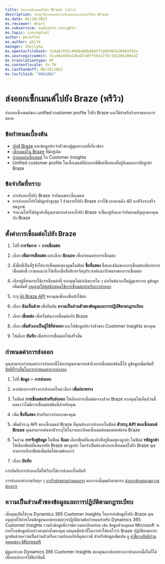 ```yaml
---
title: ส่งออกเซ็กเมนต์ไปยัง Braze (พรีวิว)
description: เรียนรู้วิธีกำหนดค่าการเชื่อมต่อและส่งออกไปยัง Braze
ms.date: 06/29/2022
ms.reviewer: mhart
ms.subservice: audience-insights
ms.topic: conceptual
author: pkieffer
ms.author: philk
manager: shellyha
ms.openlocfilehash: 314a61f82c4040a8dbd6dff1dd5d92e20464f82a
ms.sourcegitcommit: dca46afb9e23ba87a0ff59a1776c1d139e209a32
ms.translationtype: HT
ms.contentlocale: th-TH
ms.lasthandoff: 06/29/2022
ms.locfileid: "9081882"
---
```

# <a name="export-segments-to-braze-preview"></a>ส่งออกเซ็กเมนต์ไปยัง Braze (พรีวิว)

ส่งออกเซ็กเมนต์ของ unified customer profile ไปยัง Braze และใช้สำหรับกิจกรรมทางการตลาด

## <a name="prerequisites"></a>ข้อกำหนดเบื้องต้น

- [บัญชี Braze](https://www.braze.com/) และข้อมูลประจำตัวของผู้ดูแลระบบที่เกี่ยวข้อง
- [เซ็กเมนต์ใน Braze](https://www.braze.com/docs/user_guide/engagement_tools/segments/creating_a_segment/) ที่มีอยู่เดิม
- [กำหนดค่าเซ็กเมนต์](segments.md) ใน Customer Insights
- Unified customer profile ในเซ็กเมนต์ที่ส่งออกมีฟิลด์ที่แสดงที่อยู่อีเมลและรหัสลูกค้า Braze

## <a name="known-limitations"></a>ข้อจำกัดที่ทราบ

- การส่งออกไปยัง Braze จำกัดเฉพาะเซ็กเมนต์
- การส่งออกโปรไฟล์ลูกค้าสูงสุด 1 ล้านรายไปยัง Braze อาจใช้เวลานานถึง 40 นาทีจึงจะเสร็จสมบูรณ์
- จำนวนโปรไฟล์ลูกค้าที่คุณสามารถส่งออกไปยัง Braze จะขึ้นอยู่กับและจำกัดตามสัญญาของคุณกับ Braze

## <a name="set-up-connection-to-braze"></a>ตั้งค่าการเชื่อมต่อไปยัง Braze

1. ไปที่ **การจัดการ** > **การเชื่อมต่อ**

1. เลือก **เพิ่มการเชื่อมต่อ** และเลือก **Braze** เพื่อกำหนดค่าการเชื่อมต่อ

1. ตั้งชื่อที่เป็นที่รู้จักให้การเชื่อมต่อของคุณในฟิลด์ **ชื่อที่แสดง** ชื่อและชนิดของการเชื่อมต่ออธิบายการเชื่อมต่อนี้ เราขอแนะนำให้เลือกชื่อที่อธิบายวัตถุประสงค์และเป้าหมายของการเชื่อมต่อ

1. เลือกผู้ที่สามารถใช้การเชื่อมต่อนี้ หากคุณไม่ดำเนินการใด ๆ ค่าเริ่มต้นจะเป็นผู้ดูแลระบบ ดูข้อมูลเพิ่มเติมที่ [อนุญาตให้ผู้สนับสนุนใช้การเชื่อมต่อสำหรับการส่งออก](connections.md#allow-contributors-to-use-a-connection-for-exports)

1. ระบุ [คีย์ Braze API](https://www.braze.com/docs/api/basics/) ของคุณเพื่อลงชื่อเข้าใช้ต่อ

1. เลือก **ฉันเห็นด้วย** เพื่อยืนยัน **ความเป็นส่วนตัวของข้อมูลและการปฏิบัติตามกฎระเบียบ**

1. เลือก **เชื่อมต่อ** เพื่อเริ่มต้นการเชื่อมต่อกับ Braze

1. เลือก **เพิ่มตัวเองเป็นผู้ใช้ที่ส่งออก** และให้ข้อมูลประจำตัวของ Customer Insights ของคุณ

1. ให้เลือก **บันทึก** เพื่อทำการเชื่อมต่อให้เสร็จสิ้น

## <a name="configure-an-export"></a>กำหนดค่าการส่งออก

คุณสามารถกำหนดค่าการส่งออกนี้ได้หากคุณสามารถเข้าถึงการเชื่อมต่อชนิดนี้ได้ ดูข้อมูลเพิ่มเติมที่ [สิทธิ์ที่จำเป็นในการกำหนดค่าการส่งออก](export-destinations.md#set-up-a-new-export)

1. ไปที่ **ข้อมูล** > **การส่งออก**

1. หากต้องการสร้างการส่งออกใหม่ เลือก **เพิ่มปลายทาง**

1. ในฟิลด์ **การเชื่อมต่อสำหรับส่งออก** ให้เลือกการเชื่อมต่อจากส่วน Braze หากคุณไม่เห็นส่วนนี้ แสดงว่าไม่มีการเชื่อมต่อชนิดนี้สำหรับคุณ  

1. เพิ่ม **ชื่อที่แสดง** สำหรับการส่งออกของคุณ

1. เพิ่มตัวระบุ API ของเซ็กเมนต์ Braze ที่คุณต้องการส่งออกในฟิลด์ **ตัวระบุ API ของเซ็กเมนต์ Braze** คุณสามารถค้นหาตัวระบุได้ในรายละเอียดเซ็กเมนต์บนแพลตฟอร์ม Braze

1. ในส่วน **การจับคู่ข้อมูล** ในฟิลด์ **อีเมล** เลือกฟิลด์ที่แสดงถึงที่อยู่อีเมลของลูกค้า ในฟิลด์ **รหัสลูกค้า** ให้เลือกฟิลด์ที่แสดงรหัส Braze ของลูกค้า โดยจำเป็นต้องส่งออกเซ็กเมนต์ไปยัง Braze คุณสามารถเลือกฟิลด์เพิ่มเติมได้ตามต้องการ

1. เลือก **บันทึก**

การบันทึกการส่งออกไม่ได้เรียกใช้การส่งออกในทันที

การส่งออกทำงานกับทุก ๆ [การรีเฟรชตามกำหนดการ](system.md#schedule-tab) นอกจากนี้คุณยังสามารถ [ส่งออกข้อมูลตามความต้องการ](export-destinations.md#run-exports-on-demand) 


## <a name="data-privacy-and-compliance"></a>ความเป็นส่วนตัวของข้อมูลและการปฏิบัติตามกฎระเบียบ

เมื่อคุณเปิดใช้งาน Dynamics 365 Customer Insights ในการส่งข้อมูลไปยัง Braze คุณอนุญาตให้ถ่ายโอนข้อมูลนอกขอบเขตการปฏิบัติตามข้อกำหนดสำหรับ Dynamics 365 Customer Insights รวมถึงข้อมูลที่อาจมีความละเอียดอ่อน เช่น ข้อมูลส่วนบุคคล Microsoft จะถ่ายโอนข้อมูลดังกล่าวตามคำสั่งของคุณ แต่คุณมีหน้าที่ในการทำให้แน่ใจว่า Braze ปฏิบัติตามภาระผูกพันด้านความเป็นส่วนตัวหรือความปลอดภัยที่คุณอาจมี สำหรับข้อมูลเพิ่มเติม ดู [คำชี้แจงสิทธิส่วนบุคคลของ Microsoft](https://go.microsoft.com/fwlink/?linkid=396732)

ผู้ดูแลระบบ Dynamics 365 Customer Insights ของคุณเอาปลายทางการส่งออกเมื่อใดก็ได้เพื่อยกเลิกการใช้ฟังก์ชันนี้

